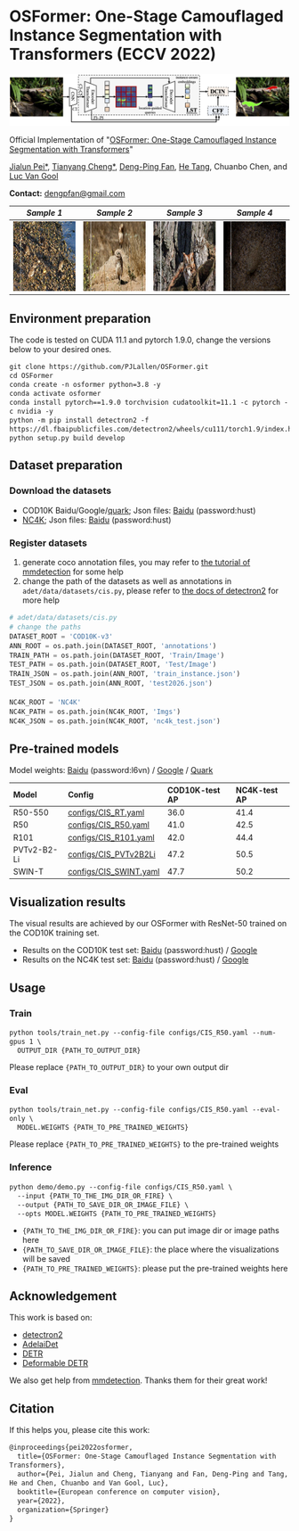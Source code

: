 # OSFormer: One-Stage Camouflaged Instance Segmentation with Transformers (ECCV 2022)

![OSFormer](docs/OSFormer.png)

Official Implementation of "[OSFormer: One-Stage Camouflaged Instance Segmentation with Transformers](https://arxiv.org/abs/2207.02255)"

[Jialun Pei*](https://scholar.google.com/citations?user=1lPivLsAAAAJ&hl=en), [Tianyang Cheng*](https://github.com/Patrickctyyx), [Deng-Ping Fan](https://dengpingfan.github.io/), [He Tang](https://scholar.google.com/citations?hl=en&user=70XLFUsAAAAJ), Chuanbo Chen, and [Luc Van Gool](https://ee.ethz.ch/the-department/faculty/professors/person-detail.OTAyMzM=.TGlzdC80MTEsMTA1ODA0MjU5.html)

**Contact:** dengpfan@gmail.com

|            *Sample 1*             |             *Sample 2*             |             *Sample 3*             |             *Sample 4*             |
| :------------------------------: | :-------------------------------: | :-------------------------------: | :-------------------------------: |
| <img src="docs/COD10K-CAM-3-Flying-53-Bird-3024.gif"  height=125 width=170> | <img src="docs/COD10K-CAM-3-Flying-65-Owl-4620.gif" height=125 width=170> | <img src="docs/488.gif" height=125 width=170> |  <img src="docs/4126.gif" height=125 width=170> |

## Environment preparation

The code is tested on CUDA 11.1 and pytorch 1.9.0, change the versions below to your desired ones.

```shell
git clone https://github.com/PJLallen/OSFormer.git
cd OSFormer
conda create -n osformer python=3.8 -y
conda activate osformer
conda install pytorch==1.9.0 torchvision cudatoolkit=11.1 -c pytorch -c nvidia -y
python -m pip install detectron2 -f https://dl.fbaipublicfiles.com/detectron2/wheels/cu111/torch1.9/index.html
python setup.py build develop
```

## Dataset preparation

### Download the datasets

- COD10K Baidu/Google/[quark](https://github.com/DengPingFan/SINet#4-proposed-cod10k-datasets); Json files: [Baidu](https://pan.baidu.com/s/1kRawj-hzBDycCkZZfQjFhg) (password:hust)
- [NC4K](https://github.com/JingZhang617/COD-Rank-Localize-and-Segment); Json files: [Baidu](https://pan.baidu.com/s/1DBPFtAL2iEjefwiqXE_GWA) (password:hust)

### Register datasets

1. generate coco annotation files, you may refer to [the tutorial of mmdetection](https://github.com/open-mmlab/mmdetection/blob/master/docs/en/2_new_data_model.md) for some help
2. change the path of the datasets as well as annotations in `adet/data/datasets/cis.py`, please refer to [the docs of detectron2](https://detectron2.readthedocs.io/en/latest/) for more help

```python
# adet/data/datasets/cis.py
# change the paths 
DATASET_ROOT = 'COD10K-v3'
ANN_ROOT = os.path.join(DATASET_ROOT, 'annotations')
TRAIN_PATH = os.path.join(DATASET_ROOT, 'Train/Image')
TEST_PATH = os.path.join(DATASET_ROOT, 'Test/Image')
TRAIN_JSON = os.path.join(ANN_ROOT, 'train_instance.json')
TEST_JSON = os.path.join(ANN_ROOT, 'test2026.json')

NC4K_ROOT = 'NC4K'
NC4K_PATH = os.path.join(NC4K_ROOT, 'Imgs')
NC4K_JSON = os.path.join(NC4K_ROOT, 'nc4k_test.json')
```

## Pre-trained models

Model weights: [Baidu](https://pan.baidu.com/s/1Ao3Myqa6xiA9ymAkZgZOeQ) (password:l6vn) / [Google](https://drive.google.com/drive/folders/1pl9iM1NAfN5N6Voc03oPmlbKJ-YNldMF?usp=sharing) / [Quark](https://pan.quark.cn/s/6676592ff08b)

| Model         | Config                                           | COD10K-test AP | NC4K-test AP |
|:--------------|:------------------------------------------------ |:---------------|:-------------|
| R50-550       | [configs/CIS_RT.yaml](configs/CIS_RT.yaml)       | 36.0           | 41.4         |
| R50           | [configs/CIS_R50.yaml](configs/CIS_R50.yaml)     | 41.0           | 42.5         |
| R101          | [configs/CIS_R101.yaml](configs/CIS_R101.yaml)   | 42.0           | 44.4         |
| PVTv2-B2-Li   | [configs/CIS_PVTv2B2Li](configs/CIS_PVTv2B2Li)   | 47.2           | 50.5         |
| SWIN-T        | [configs/CIS_SWINT.yaml](configs/CIS_SWINT.yaml) | 47.7           | 50.2         |

## Visualization results

The visual results are achieved by our OSFormer with ResNet-50 trained on the COD10K training set.

- Results on the COD10K test set: [Baidu](https://pan.baidu.com/s/16xH7coaGoOGiB5x1AXgy5w) (password:hust) /
[Google](https://drive.google.com/open?id=16XMw6NaiCQdHG1By-1a7s8SmnyEqlmYD)
- Results on the NC4K test set: [Baidu](https://pan.baidu.com/s/15Y-7fNcHRhu38Vjybx1HMg) (password:hust) /
[Google](https://drive.google.com/file/d/1cRcwbD3Y3fMO3n7eTtA6VGZWKCWwJSU0/view?usp=sharing)

## Usage

### Train

```shell
python tools/train_net.py --config-file configs/CIS_R50.yaml --num-gpus 1 \
  OUTPUT_DIR {PATH_TO_OUTPUT_DIR}
```

Please replace `{PATH_TO_OUTPUT_DIR}` to your own output dir

### Eval

```shell
python tools/train_net.py --config-file configs/CIS_R50.yaml --eval-only \
  MODEL.WEIGHTS {PATH_TO_PRE_TRAINED_WEIGHTS}
```

Please replace `{PATH_TO_PRE_TRAINED_WEIGHTS}` to the pre-trained weights

### Inference

```shell
python demo/demo.py --config-file configs/CIS_R50.yaml \
  --input {PATH_TO_THE_IMG_DIR_OR_FIRE} \
  --output {PATH_TO_SAVE_DIR_OR_IMAGE_FILE} \
  --opts MODEL.WEIGHTS {PATH_TO_PRE_TRAINED_WEIGHTS}
```

- `{PATH_TO_THE_IMG_DIR_OR_FIRE}`: you can put image dir or image paths here
- `{PATH_TO_SAVE_DIR_OR_IMAGE_FILE}`: the place where the visualizations will be saved
- `{PATH_TO_PRE_TRAINED_WEIGHTS}`: please put the pre-trained weights here


## Acknowledgement

This work is based on:
- [detectron2](https://github.com/facebookresearch/detectron2)
- [AdelaiDet](https://github.com/aim-uofa/AdelaiDet)
- [DETR](https://github.com/facebookresearch/detr)
- [Deformable DETR](https://github.com/fundamentalvision/Deformable-DETR)

We also get help from [mmdetection](https://github.com/open-mmlab/mmdetection). Thanks them for their great work!

## Citation

If this helps you, please cite this work:

```
@inproceedings{pei2022osformer,
  title={OSFormer: One-Stage Camouflaged Instance Segmentation with Transformers},
  author={Pei, Jialun and Cheng, Tianyang and Fan, Deng-Ping and Tang, He and Chen, Chuanbo and Van Gool, Luc},
  booktitle={European conference on computer vision},
  year={2022},
  organization={Springer}
}
```
